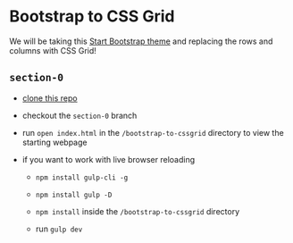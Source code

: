 # Bootstrap to CSS Grid

We will be taking this [Start Bootstrap theme](https://startbootstrap.com/template-overviews/landing-page/) and replacing the rows and columns with CSS Grid!

## `section-0`

- [clone this repo](https://github.com/oliviaoddo/bootstrap-to-cssgrid)

- checkout the `section-0` branch

- run `open index.html` in the `/bootstrap-to-cssgrid` directory to view the starting webpage

- if you want to work with live browser reloading

  - `npm install gulp-cli -g`

  - `npm install gulp -D`

  - `npm install` inside the `/bootstrap-to-cssgrid` directory

  - run `gulp dev`
